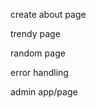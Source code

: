 create about page

trendy page

<!-- popular page -->

random page

<!-- # my palettes page { created + fav } -->

<!-- # tags to be checked if size is not too big -->

<!-- or may be change text input to mutiple option select input -->

<!-- # also make tag hover effect -->

error handling

admin app/page

<!-- # useHistory in detailedpalette crash -->

<!-- # date-fns check for better format -->

<!-- userID randomization -->

<!-- emoji after copy tool tip -->
